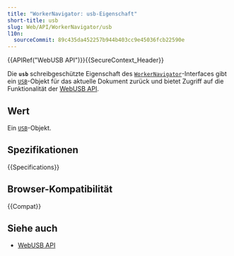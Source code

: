 ```yaml
---
title: "WorkerNavigator: usb-Eigenschaft"
short-title: usb
slug: Web/API/WorkerNavigator/usb
l10n:
  sourceCommit: 89c435da452257b944b403cc9e45036fcb22590e
---
```


{{APIRef("WebUSB API")}}{{SecureContext_Header}}

Die **`usb`** schreibgeschützte Eigenschaft des [`WorkerNavigator`](/de/docs/Web/API/WorkerNavigator)-Interfaces gibt ein [`USB`](/de/docs/Web/API/USB)-Objekt für das aktuelle Dokument zurück und bietet Zugriff auf die Funktionalität der [WebUSB API](/de/docs/Web/API/WebUSB_API).

## Wert

Ein [`USB`](/de/docs/Web/API/USB)-Objekt.

## Spezifikationen

{{Specifications}}

## Browser-Kompatibilität

{{Compat}}

## Siehe auch

- [WebUSB API](/de/docs/Web/API/WebUSB_API)
